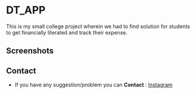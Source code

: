# DT_APP

This is my small college project wherein we had to find solution for students to get financially literated and track their expense. 

## Screenshots

## Contact

- If you have any suggestion/problem you can **Contact** : [Instagram](https://instagram.com/hackersarena0) 

